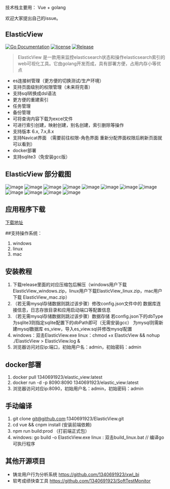 ﻿  

技术栈主要用： Vue + golang 

欢迎大家提出自己的issue。

ElasticView
-----------
[![Go Documentation](http://img.shields.io/badge/go-documentation-blue.svg?style=flat-square)](https://godoc.org/github.com/1340691923/ElasticView)
[![license](https://img.shields.io/github/license/mashape/apistatus.svg?maxAge=2592000)](https://github.com/1340691923/ElasticView/blob/main/LICENSE)
[![Release](https://img.shields.io/github/release/1340691923/ElasticView.svg?label=Release)](https://gitee.com/cynthia520/elastic-view/releases)
> ElasticView 是一款用来监控elasticsearch状态和操作elasticsearch索引的web可视化工具。它由golang开发而成，具有部署方便，占用内存小等优点
 * es连接树管理（更方便的切换测试/生产环境）
 * 支持页面级别的权限管理（未来将完善）
 * 支持sql转换成dsl语法
 * 更方便的重建索引
 * 任务管理
 * 备份管理
 * 可将查询内容下载为excel文件
 * 可进行索引创建，映射创建，别名创建，索引删除等操作
 * 支持版本 6.x, 7.x,8.x
 * 支持Navicat界面 （需要前往权限-角色界面 重新分配界面权限后刷新页面就可以看到）
 * docker部署
 * 支持sqlite3（免安装gcc版）
 
 
## ElasticView 部分截图

![image](https://gitee.com/cynthia520/elastic-view/raw/main/show_img/1.png)
![image](https://gitee.com/cynthia520/elastic-view/raw/main/show_img/2.png)
![image](https://gitee.com/cynthia520/elastic-view/raw/main/show_img/3.png)
![image](https://gitee.com/cynthia520/elastic-view/raw/main/show_img/4.png)
![image](https://gitee.com/cynthia520/elastic-view/raw/main/show_img/5.png)
![image](https://gitee.com/cynthia520/elastic-view/raw/main/show_img/6.png)
![image](https://gitee.com/cynthia520/elastic-view/raw/main/show_img/7.png)
![image](https://gitee.com/cynthia520/elastic-view/raw/main/show_img/8.png)
![image](https://gitee.com/cynthia520/elastic-view/raw/main/show_img/9.png)
![image](https://gitee.com/cynthia520/elastic-view/raw/main/show_img/10.png)
![image](https://gitee.com/cynthia520/elastic-view/raw/main/show_img/11.png)
![image](https://gitee.com/cynthia520/elastic-view/raw/main/show_img/12.png)


## 应用程序下载
[下载地址]( https://gitee.com/cynthia520/elastic-view/releases/) 

##支持操作系统：
1. windows
2. linux
3. mac

## 安装教程
 1. 下载release里面的对应压缩包后解压（windows用户下载ElasticView_windows.zip，linux用户下载ElasticView_linux.zip，mac用户下载 ElasticView_mac.zip）
 2. （若无需mysql存储数据则跳过该步骤）修改config.json文件中的 数据库连接信息，日志存放目录和应用启动端口等配置信息
 3. （若无需mysql存储数据则跳过该步骤）数据存储 若config.json下的dbType为sqlite3则指定sqlite配置下的dbPath即可（无需安装gcc）
    为mysql则需新建mysql数据库 es_view，导入es_view.sql并修改mysql配置
 4. windows：双击ElasticView.exe  linux：chmod +x ElasticView && nohup ./ElasticView > ElasticView.log &
 5. 浏览器访问对应ip:端口，初始用户名：admin，初始密码：admin
 
## docker部署
 1. docker pull 1340691923/elastic_view:latest
 2. docker run -d -p 8090:8090 1340691923/elastic_view:latest
 3. 浏览器访问对应ip:8090，初始用户名：admin，初始密码：admin

## 手动编译
 1. git clone git@github.com:1340691923/ElasticView.git
 2. cd vue && cnpm install (安装前端依赖)
 3. npm run build:prod （打前端正式包）
 4. windows: go build -o ElasticView.exe  linux : 双击build_linux.bat // 编译go可执行程序
 
## 其他开源项目
 * 铸龙用户行为分析系统     https://github.com/1340691923/xwl_bi
 * 软考成绩快查工具               https://github.com/1340691923/SoftTestMonitor
 
